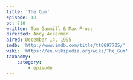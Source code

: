 ```yaml
---
title: 'The Gum'
episode: 10
pc: 710
written: Tom Gammill & Max Pross
directed: Andy Ackerman
aired: December 14, 1995
imdb: 'http://www.imdb.com/title/tt0697705/'
wiki: 'https://en.wikipedia.org/wiki/The_Gum'
taxonomy:
    category:
        - episode
---
```

